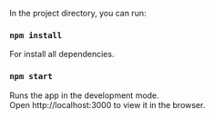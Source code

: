 
In the project directory, you can run:
### `npm install`

For install all dependencies.

### `npm start`

Runs the app in the development mode.<br>
Open http://localhost:3000 to view it in the browser.
